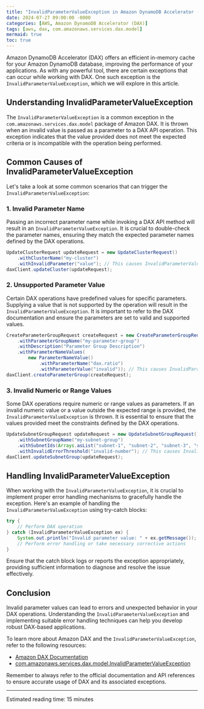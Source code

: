 ```yaml
---
title: "InvalidParameterValueException in Amazon DynamoDB Accelerator (DAX)"
date: 2024-07-27 09:00:00 -0000
categories: [AWS, Amazon DynamoDB Accelerator (DAX)]
tags: [aws, dax, com.amazonaws.services.dax.model]
mermaid: true
toc: true
---
```



Amazon DynamoDB Accelerator (DAX) offers an efficient in-memory cache for your Amazon DynamoDB database, improving the performance of your applications. As with any powerful tool, there are certain exceptions that can occur while working with DAX. One such exception is the `InvalidParameterValueException`, which we will explore in this article.

## Understanding InvalidParameterValueException
The `InvalidParameterValueException` is a common exception in the `com.amazonaws.services.dax.model` package of Amazon DAX. It is thrown when an invalid value is passed as a parameter to a DAX API operation. This exception indicates that the value provided does not meet the expected criteria or is incompatible with the operation being performed.

## Common Causes of InvalidParameterValueException
Let's take a look at some common scenarios that can trigger the `InvalidParameterValueException`:

### 1. Invalid Parameter Name
Passing an incorrect parameter name while invoking a DAX API method will result in an `InvalidParameterValueException`. It is crucial to double-check the parameter names, ensuring they match the expected parameter names defined by the DAX operations.

```java
UpdateClusterRequest updateRequest = new UpdateClusterRequest()
    .withClusterName("my-cluster")
    .withInvalidParameter("value"); // This causes InvalidParameterValueException
daxClient.updateCluster(updateRequest);
```

### 2. Unsupported Parameter Value
Certain DAX operations have predefined values for specific parameters. Supplying a value that is not supported by the operation will result in the `InvalidParameterValueException`. It is important to refer to the DAX documentation and ensure the parameters are set to valid and supported values.

```java
CreateParameterGroupRequest createRequest = new CreateParameterGroupRequest()
    .withParameterGroupName("my-parameter-group")
    .withDescription("Parameter Group Description")
    .withParameterNameValues(
        new ParameterNameValue()
            .withParameterName("dax.ratio")
            .withParameterValue("invalid")); // This causes InvalidParameterValueException
daxClient.createParameterGroup(createRequest);
```

### 3. Invalid Numeric or Range Values
Some DAX operations require numeric or range values as parameters. If an invalid numeric value or a value outside the expected range is provided, the `InvalidParameterValueException` is thrown. It is essential to ensure that the values provided meet the constraints defined by the DAX operations.

```java
UpdateSubnetGroupRequest updateRequest = new UpdateSubnetGroupRequest()
    .withSubnetGroupName("my-subnet-group")
    .withSubnetIds(Arrays.asList("subnet-1", "subnet-2", "subnet-3", "subnet-4", "subnet-5"))
    .withInvalidErrorThreshold("invalid-number"); // This causes InvalidParameterValueException
daxClient.updateSubnetGroup(updateRequest);
```

## Handling InvalidParameterValueException
When working with the `InvalidParameterValueException`, it is crucial to implement proper error handling mechanisms to gracefully handle the exception. Here's an example of handling the `InvalidParameterValueException` using try-catch blocks:

```java
try {
    // Perform DAX operation
} catch (InvalidParameterValueException ex) {
    System.out.println("Invalid parameter value: " + ex.getMessage());
    // Perform error handling or take necessary corrective actions
}
```

Ensure that the catch block logs or reports the exception appropriately, providing sufficient information to diagnose and resolve the issue effectively.

## Conclusion
Invalid parameter values can lead to errors and unexpected behavior in your DAX operations. Understanding the `InvalidParameterValueException` and implementing suitable error handling techniques can help you develop robust DAX-based applications.

To learn more about Amazon DAX and the `InvalidParameterValueException`, refer to the following resources:
- [Amazon DAX Documentation](https://docs.aws.amazon.com/amazondynamodb/latest/developerguide/DAX.html)
- [com.amazonaws.services.dax.model.InvalidParameterValueException](https://docs.aws.amazon.com/AWSJavaSDK/latest/javadoc/com/amazonaws/services/dax/model/InvalidParameterValueException.html)

Remember to always refer to the official documentation and API references to ensure accurate usage of DAX and its associated exceptions.

-----
Estimated reading time: 15 minutes